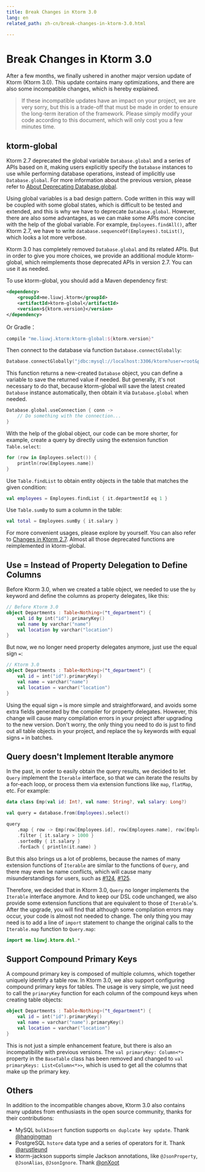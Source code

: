```yaml
---
title: Break Changes in Ktorm 3.0
lang: en
related_path: zh-cn/break-changes-in-ktorm-3.0.html

---
```


# Break Changes in Ktorm 3.0

After a few months, we finally ushered in another major version update of Ktorm (Ktorm 3.0). This update contains many optimizations, and there are also some incompatible changes, which is hereby explained.

> If these incompatible updates have an impact on your project, we are very sorry, but this is a trade-off that must be made in order to ensure the long-term iteration of the framework. Please simply modify your code according to this document, which will only cost you a few minutes time.

## ktorm-global

Ktorm 2.7 deprecated the global variable `Database.global` and a series of APIs based on it, making users explicitly specify the `Database` instances to use while performing database operations, instead of implicitly use `Database.global`. For more information about the previous version, please refer to [About Deprecating Database.global](./about-deprecating-database-global.html).

Using global variables is a bad design pattern. Code written in this way will be coupled with some global states, which is difficult to be tested and extended, and this is why we have to deprecate `Database.global`. However, there are also some advantages, as we can make some APIs more concise with the help of the global variable. For example, `Employees.findAll()`, after Ktorm 2.7, we have to write `database.sequenceOf(Employees).toList()`, which looks a lot more verbose.

Ktorm 3.0 has completely removed `Database.global` and its related APIs. But in order to give you more choices, we provide an additional module ktorm-global, which reimplements those deprecated APIs in version 2.7. You can use it as needed. 

To use ktorm-global, you should add a Maven dependency first: 

```xml
<dependency>
    <groupId>me.liuwj.ktorm</groupId>
    <artifactId>ktorm-global</artifactId>
    <version>${ktorm.version}</version>
</dependency>
```

Or Gradle： 

```groovy
compile "me.liuwj.ktorm:ktorm-global:${ktorm.version}"
```

Then connect to the database via function `Database.connectGlobally`: 

```kotlin
Database.connectGlobally("jdbc:mysql://localhost:3306/ktorm?user=root&password=***")
```

This function returns a new-created `Database` object, you can define a variable to save the returned value if needed. But generally, it's not necessary to do that, because ktorm-global will save the latest created `Database` instance automatically, then obtain it via `Database.global` when needed.  

```kotlin
Database.global.useConnection { conn -> 
    // Do something with the connection...
}
```

With the help of the global object, our code can be more shorter, for example, create a query by directly using the extension function `Table.select`:  

```kotlin
for (row in Employees.select()) {
    println(row[Employees.name])
}
```

Use `Table.findList` to obtain entity objects in the table that matches the given condition: 

```kotlin
val employees = Employees.findList { it.departmentId eq 1 }
```

Use `Table.sumBy` to sum a column in the table: 

```kotlin
val total = Employees.sumBy { it.salary }
```

For more convenient usages, please explore by yourself. You can also refer to [Changes in Ktorm 2.7](./about-deprecating-database-global.html#Changes). Almost all those deprecated functions are reimplemented in ktorm-global. 

## Use = Instead of Property Delegation to Define Columns

Before Ktorm 3.0, when we created a table object, we needed to use the `by` keyword and define the columns as property delegates, like this: 

```kotlin
// Before Ktorm 3.0
object Departments : Table<Nothing>("t_department") {
    val id by int("id").primaryKey()
    val name by varchar("name")
    val location by varchar("location")
}
```

But now, we no longer need property delegates anymore, just use the equal sign `=`: 

```kotlin
// Ktorm 3.0
object Departments : Table<Nothing>("t_department") {
    val id = int("id").primaryKey()
    val name = varchar("name")
    val location = varchar("location")
}
```

Using the equal sign `=` is more simple and straightforward, and avoids some extra fields generated by the compiler for property delegates. However, this change will cause many compilation errors in your project after upgrading to the new version. Don't worry, the only thing you need to do is just to find out all table objects in your project, and replace the `by` keywords with equal signs `=` in batches.

## Query doesn't Implement Iterable anymore

In the past, in order to easily obtain the query results, we decided to let `Query` implement the `Iterable` interface, so that we can iterate the results by a for-each loop, or process them via extension functions like `map`, `flatMap`, etc. For example: 

```kotlin
data class Emp(val id: Int?, val name: String?, val salary: Long?)

val query = database.from(Employees).select()

query
    .map { row -> Emp(row[Employees.id], row[Employees.name], row[Employees.salary]) }
    .filter { it.salary > 1000 }
    .sortedBy { it.salary }
    .forEach { println(it.name) }
```

But this also brings us a lot of problems, because the names of many extension functions of `Iterable` are similar to the functions of `Query`, and there may even be name conflicts, which will cause many misunderstandings for users, such as [#124]( https://github.com/vincentlauvlwj/Ktorm/issues/124), [#125](https://github.com/vincentlauvlwj/Ktorm/issues/125).

Therefore, we decided that in Ktorm 3.0, `Query` no longer implements the `Iterable` interface anymore. And to keep our DSL code unchanged, we also provide some extension functions that are equivalent to those of `Iterable`'s. After the upgrade, you will find that although some compilation errors may occur, your code is almost not needed to change. The only thing you may need is to add a line of `import` statement to change the original calls to the `Iterable.map` function to `Query.map`: 

```kotlin
import me.liuwj.ktorm.dsl.*
```

## Support Compound Primary Keys

A compound primary key is composed of multiple columns, which together uniquely identify a table row. In Ktorm 3.0, we also support configuring compound primary keys for tables. The usage is very simple, we just need to call the `primaryKey` function for each column of the compound keys when creating table objects: 

```kotlin
object Departments : Table<Nothing>("t_department") {
    val id = int("id").primaryKey()
    val name = varchar("name").primaryKey()
    val location = varchar("location")
}
```

This is not just a simple enhancement feature, but there is also an incompatibility with previous versions. The `val primaryKey: Column<*>` property in the `BaseTable` class has been removed and changed to `val primaryKeys: List<Column<*>>`, which is used to get all the columns that make up the primary key.

## Others

In addition to the incompatible changes above, Ktorm 3.0 also contains many updates from enthusiasts in the open source community, thanks for their contributions: 

- MySQL `bulkInsert` function supports `on duplcate key update`. Thank [@hangingman](https://github.com/hangingman)
- PostgreSQL `hstore` data type and a series of operators for it. Thank [@arustleund](https://github.com/arustleund)
- ktorm-jackson supports simple Jackson annotations, like `@JsonProperty`, `@JsonAlias`, `@JsonIgnore`. Thank [@onXoot](https://github.com/onXoot)